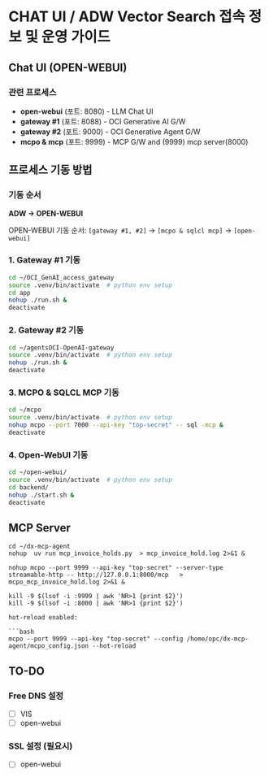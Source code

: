 # CHAT UI / ADW Vector Search 접속 정보 및 운영 가이드

## Chat UI (OPEN-WEBUI)

### 관련 프로세스
- **open-webui** (포트: 8080) - LLM Chat UI
- **gateway #1** (포트: 8088) - OCI Generative AI G/W
- **gateway #2** (포트: 9000) - OCI Generative Agent G/W
- **mcpo &  mcp** (포트: 9999) - MCP G/W and (9999) mcp server(8000)

## 프로세스 기동 방법

### 기동 순서
**ADW → OPEN-WEBUI**

OPEN-WEBUI 기동 순서: `[gateway #1, #2]` → `[mcpo & sqlcl mcp]` → `[open-webui]`

### 1. Gateway #1 기동
```bash
cd ~/OCI_GenAI_access_gateway
source .venv/bin/activate  # python env setup
cd app
nohup ./run.sh &
deactivate
```

### 2. Gateway #2 기동
```bash
cd ~/agentsOCI-OpenAI-gateway
source .venv/bin/activate  # python env setup
nohup ./run.sh &
deactivate
```

### 3. MCPO & SQLCL MCP 기동
```bash
cd ~/mcpo
source .venv/bin/activate  # python env setup
nohup mcpo --port 7000 --api-key "top-secret" -- sql -mcp &
deactivate
```

### 4. Open-WebUI 기동
```bash
cd ~/open-webui/
source .venv/bin/activate  # python env setup
cd backend/
nohup ./start.sh &
deactivate
```

## MCP Server
```
cd ~/dx-mcp-agent
nohup  uv run mcp_invoice_holds.py  > mcp_invoice_hold.log 2>&1 &

nohup mcpo --port 9999 --api-key "top-secret" --server-type streamable-http -- http://127.0.0.1:8000/mcp   > mcpo_mcp_invoice_hold.log 2>&1 &

kill -9 $(lsof -i :9999 | awk 'NR>1 {print $2}')
kill -9 $(lsof -i :8000 | awk 'NR>1 {print $2}')
```

```
hot-reload enabled:

```bash
mcpo --port 9999 --api-key "top-secret" --config /home/opc/dx-mcp-agent/mcpo_config.json --hot-reload
```

## TO-DO

### Free DNS 설정
- [ ] VIS
- [ ] open-webui

### SSL 설정 (필요시)
- [ ] open-webui
